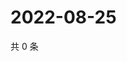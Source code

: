 # 2022-08-25

共 0 条

<!-- BEGIN WEIBO -->
<!-- 最后更新时间 Thu Aug 25 2022 16:22:21 GMT+0800 (China Standard Time) -->

<!-- END WEIBO -->
